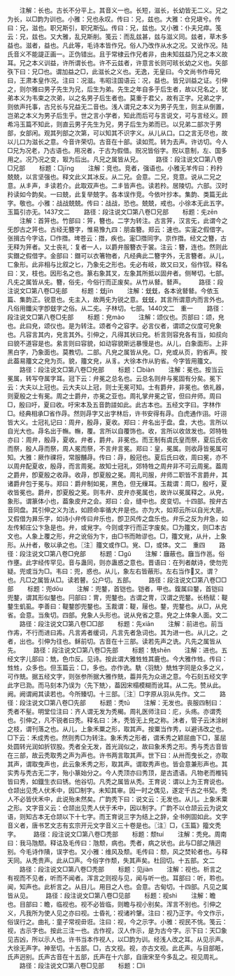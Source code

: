 <!-- { "loadSidebar": true } -->
　　注解：长也。古长不分平上。其音义一也。长短，滋长，长幼皆无二义。兄之为长，以□韵为训也。小雅：兄也永叹。传曰：兄，兹也。大雅：仓兄塡兮。传曰：兄，滋也。职兄斯引，职兄斯弘。传曰：兄，兹也。又小雅：仆夫兄瘁。笺云：兄，兹也。又大雅，乱兄斯削。笺云：而乱兹甚，兹与滋义同。兹者，草木多益也。滋者，益也。凡此等，毛诗本皆作兄。俗人乃改作从水之况。又讹作况。陆氏音义不能諟正画一。正伪错出。且于常棣云作兄者非，由未知兹益乃兄之本义故耳。兄之本义训益，许所谓长也。许不云兹者，许意言长则可晐长幼之义也。矢部矤下曰：兄□也。谓加益之□，此滋长之义也。无逸，无皇曰。今文尚书作毋兄曰，王肃本皇作况。注曰：况滋。韦昭注国语云：况，益也。皆兄训益之证。引伸之，则尔雅曰男子先生为兄，后生为弟。先生之年自多于后生者，故以兄名之，犹弟本义为韦束之次弟，以之名男子后生者也。莫重于君父，故有正字。兄弟之字，则依声托事，古兄长与兄益无二音也。浅人谓兄之本义为男子先生，则主从倒置，岂弟之本义为男子后生乎。世之言小学者，知此而后可与言说文，可与言经义。顾希冯玉篇不知此，则直云男子先生为兄，男子后生为弟而已。以兄弟二部次于男部，女部闲。观其列部之次第，可以知其不识字义。从儿从口。口之言无尽也，故以儿口为滋长之意。今音许荣切。古音在十部。读如荒。转为去声。许访切。今人□兄为况老，乃古语也。用况者，于古为假借。贶况皆俗字。贶以意制，左、国多用之。况乃况之变，冣为后出。凡兄之属皆从兄。
　　路径：段注说文□第八卷□兄部
　　标题：□jīnɡ
　　注解：竞也。竞者，强语也。小雅无羊传曰：矝矝兢兢，以言坚强也。释文此义其冰反。从二兄。会意。二兄，竞意。说从二兄之意。从丯声，丯读若介。此取双声也。二丯皆声也。读若矝。居陵切。六部。汉时矝读如今韵矣。一曰兢，此复举兢字。各本误作竞。今依叶抄本。集韵、类篇无此字。敬也。小雅：战战兢兢。传曰：战战，恐也。兢兢，戒也。小徐本无此五字。玉篇引亦无。1437文二
　　路径：段注说文□第八卷□兄部
　　标题：兂zēn
　　注解：首笄也。竹部曰：笄，簪也。二字为转注。古言笄，汉言旡，此谓今之旡卽古之笄也。古经无簪字，惟易豫九四：朋盇簪。郑云：速也。实寁之假借字。张揖古今字诂，□作撍。埤苍云：撍，疾也。寁□撍同字。京作撍。经文之簪，古无释为笄者。又士丧礼：复者一人，以爵弁服簪衣于裳。注云：簪，连也。然则此实鐕之假借字。金部曰：鐕可以衣箸物者，凡经典此二簪字外，无言簪者。从儿，匸象形。此非相与比叙之匕，乃象兂之形也。兂必有岐，故又曰叉，俗作钗。释名曰：叉，枝也。因形名之也。篆右象其叉，左象其所抵以固弁者。侧琴切。七部。凡兂之属皆从兂。簪，俗兂，今俗行而正废矣。从竹从朁。朁声。
　　路径：段注说文□第八卷□兂部
　　标题：兓jīn
　　注解：兓兓，各本讹朁朁。今依玉篇、集韵正。锐意也。兂主入，故两兂为锐之意。兓兓，其言所谓意内而言外也。凡俗用鑯尖字卽兓字之俗。从二兂。子林切。七部。1440文二　重一
　　路径：段注说文□第八卷□兂部
　　标题：皃mào
　　注解：颂仪也。页部曰：颂，皃也。此曰皃，颂仪也。是为转注。颂者今之容字。必言仪者，谓颂之仪度可皃象也。凡容言其内，皃言其外。引伸之，凡得其状曰皃。析言则容皃各有当，如叔向曰貌不道容是也。絫言则曰容貌，如动容貌斯远暴慢是也。从儿，白象面形。上非黑白字，乃象面也。莫教切。二部。凡皃之属皆从皃。□，皃或从页，豹省声。按此葢易籒文之皃为页。貌，籒文皃，从豸。大徐本作从豹省。今字皆用籒文。
　　路径：段注说文□第八卷□皃部
　　标题：□biàn
　　注解：冕也。按当云冕属，转写夺属字耳。冠下云：弁冕之总名也。云总名则弁与冕固有分矣。冕下云：大夫以上冠也。云大夫以上冠，则士无冕可知。士有爵弁，非冕也。依礼器，则夏殷之士有冕。周之士爵弁，亦冕之亚也。周礼掌弁冕之官，但曰弁师。周曰□，殷曰吁，夏曰收。吁宋本及五音韵諩如此。此古本也。五经文字曰。字林作□。经典相承□省作冔。然则冔字又出字林后，许书安得有冔。白虎通作诩。吁诩皆大义。士冠礼记曰：周弁，殷冔，夏收。郑曰：弁名出于盘。盘，大也。言所以自光大也。冔名出于幠。幠，覆。言所以自覆饰也。收，言所以收敛发也。郊特牲亦曰：周弁，殷冔，夏收。弁者，爵弁。非冕也。而王制有虞氏皇而祭，夏后氏收而祭，殷人冔而祭，周人冕而祭，不言弁言冕。郑曰：皇，冕属。则收冔皆冕属可知。大雅：厥作祼将，常服黼冔。传曰：冔，殷冠也。夏后氏曰收，周曰冕，亦不以周弁配夏收，殷冔，而言周冕。故知士冠礼，郊特牲之周弁非不可云周冕。葢周之爵弁，卽夏殷之收冔。收冔，卽夏殷之冕。周礼司服，弁师二职皆不言爵弁，其诸爵弁包于冕与。郑曰：爵弁制如冕，黑色，但无缫耳。玉裁谓：周□，殷吁，夏收皆冕也。爵弁，卽夏殷之冕。则韦弁、皮弁亦冕属也，故许以冕属释之。从皃，象形。谓篆体小也，葢象皮弁之会。郑曰：会，缝中也。皮变切。十四部。按弁古音同盘。其引伸之义为法，如顾命率循大弁是也。亦为大，如郑云所以自光大是。又假借为昪乐字，如诗小弁传曰弁乐也，卽卫风传之盘乐也。弁乐之反为弁急，如左传邾庄公卞急是也。弁，或覍字。今则或字行而正字废矣。□为籒文，则□本古文也。人象上覆之形，弁之讹俗为卞，由□书而貤谬也。□，籒文覍，从廾，上象形。从廾者，敬以承之也。〖注〗籒文或作□。覍、□，或体。文二　重四
　　路径：段注说文□第八卷□皃部
　　标题：□ɡǔ
　　注解：廱蔽也。廱当作邕。俗作壅。此字经传罕见。音与蛊同，则亦蛊惑之意也。晋语曰：在列者献诗，使勿兜疑。兜或当为□。韦曰：兜，惑也。从儿，象左右皆蔽形。左右当作又。谓？也。凡□之属皆从□。读若瞽。公户切。五部。
　　路径：段注说文□第八卷□□部
　　标题：兜dōu
　　注解：兜鍪，首铠也。铠者，甲也。鍑属曰鍪，首铠曰兜鍪，谓其形似鍪也。冃部曰：冑，兜鍪也。古谓之冑，汉谓之兜鍪。长杨赋：鞮鍪生虮虱。李善曰：鞮鍪卽兜鍪也。玉裁谓：鞮，屦也。鍪，兜鍪也。从□，从皃省。会意。当矦切。四部。皃象人头形也。说从皃省之意。皃之上体象人面。文二
　　路径：段注说文□第八卷□□部
　　标题：先xiān
　　注解：前进也。前当作歬，不行而进曰歬。凡言歬者缓词，凡言先者急词也。其为进一也。从儿之。之者，出也。引伸为往也。稣前切。古音在十三部。读若先声之诜。凡先之属皆从先。
　　路径：段注说文□第八卷□先部
　　标题：兟shēn
　　注解：进也。五经文字儿部曰：兟，色巾反。见诗。按此谓大雅甡甡其鹿也。今大雅作甡。传曰：甡甡，众多也。但玉篇云：□，多也。亦作诜。駪〈羽兟〉兟甡字同是众多之义，可作兟。据五经文字，则张参所据大雅作兟，葢并先为众进之意。今石刻五经文字此字已泐。而马刻本乃误为〈先下兟〉，葢因宋榻模糊而讹耳。从二先。赞从此。阙。阙谓阙其读若也。今所臻切。十三部。〖注〗□字原从羽从先作。文二
　　路径：段注说文□第八卷□先部
　　标题：秃tū
　　注解：无发也。丧服四制曰：秃者不髽。明堂位注曰：齐人谓无发为秃楬。周礼医师注曰：庀，头疡。亦谓秃也。引伸之，凡不锐者曰秃。释名曰：沐，秃皆无上皃之称。沐者，管子云沐涂树之枝，谓刊落之也。从儿，上象禾粟之形，取其声。按粟当作秀，以避讳改之也。□下云：禾成秀也。然则秀□为转注。象禾秀之形者，谓禾秀之颖屈曲下□，茎屈处圆转光润如折钗股。秃者全无发，首光润似之，故曰象禾秀之形。秀与秃古音皆在三部，故云秃取秀之声为声也。许书两言取其声。世下曰：从卅而曳长之，亦取其声，谓取曳声也，此云象禾秀之形，取其声。谓取秀声也。皆会意兼形声也。其实秀与秃古无二字，殆小篆始分之。今人秃顶亦曰秀顶，是古遗语。凡物老而椎钝皆曰秀，如鐡生衣曰锈。他谷切。凡秃之属皆从秃。王育说：谓以上为王育说也。仓颉出见秃人伏禾中，因□制字。未知其审。因一时之偶见，遂定千古之书契。秃人不必皆伏禾中，此说殆未然矣。广韵秃下曰：说文云：无发也。从儿。上象禾粟之形。文字音义云：仓颉出见秃人伏于禾中，因以制字。广韵不以仓颉云云为说文语，则知古本无仓颉以下十七字。而王育说三字为结上之辞，全书例固如此。文字音义者，唐书艺文志有玄宗开元文字音义三十卷是也。〖注〗□，《玉篇》籀文秃字。
　　路径：段注说文□第八卷□秃部
　　标题：颓tuí
　　注解：秃皃。周南曰：我马虺颓。释诂及毛传曰：虺颓，病也。秃者，病之状也。此与□部之隤迥别。今毛诗作隤，误字也。又小雅：维风及颓。毛传曰：颓，风之焚轮者也。与释天同。从秃贵声。此从□声。今俗字作颓，失其声矣。杜回切。十五部。文二
　　路径：段注说文□第八卷□秃部
　　标题：见jiàn
　　注解：视也。析言之有视而不见者，听而不闻者。浑言之则视与见，闻与听一也。耳部曰：听，聆也。闻，知声也。此析言之。从目儿。用目之人也。会意。古甸切。十四部。凡见之属皆从见。
　　路径：段注说文□第八卷□见部
　　标题：视shì
　　注解：瞻也。目部曰：瞻，临视也。视不必皆临，则瞻与视小别矣。浑言不别也。引伸之义，凡我所为使人见之亦曰视。士昏礼：视诸衿鞶。注曰：视乃正字。今文作示，俗误行之。曲礼：童子常视毌诳。注曰：视，今之示字。小雅：视民不恌。笺云：视，古示字也。按此三注一也。古作视，汉人作示，是为古今字。示下曰：天□象见吉凶，所以示人也。许书当本作视人，以□韵为训。经浅人改之耳。从见示声。大徐无声字。神至切。十五部。□，古文视。视，亦古文视。此氐声。与目部眂，氏声迥别。氏声古音在十五部，氏声在十六部，自唐宋至今多乱之。视见周礼。
　　路径：段注说文□第八卷□见部
　　标题：□lì
